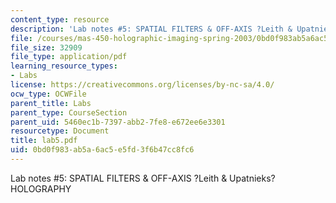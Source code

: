 ```yaml
---
content_type: resource
description: 'Lab notes #5: SPATIAL FILTERS & OFF-AXIS ?Leith & Upatnieks? HOLOGRAPHY'
file: /courses/mas-450-holographic-imaging-spring-2003/0bd0f983ab5a6ac5e5fd3f6b47cc8fc6_lab5.pdf
file_size: 32909
file_type: application/pdf
learning_resource_types:
- Labs
license: https://creativecommons.org/licenses/by-nc-sa/4.0/
ocw_type: OCWFile
parent_title: Labs
parent_type: CourseSection
parent_uid: 5460ec1b-7397-abb2-7fe8-e672ee6e3301
resourcetype: Document
title: lab5.pdf
uid: 0bd0f983-ab5a-6ac5-e5fd-3f6b47cc8fc6
---
```

Lab notes #5: SPATIAL FILTERS & OFF-AXIS ?Leith & Upatnieks? HOLOGRAPHY